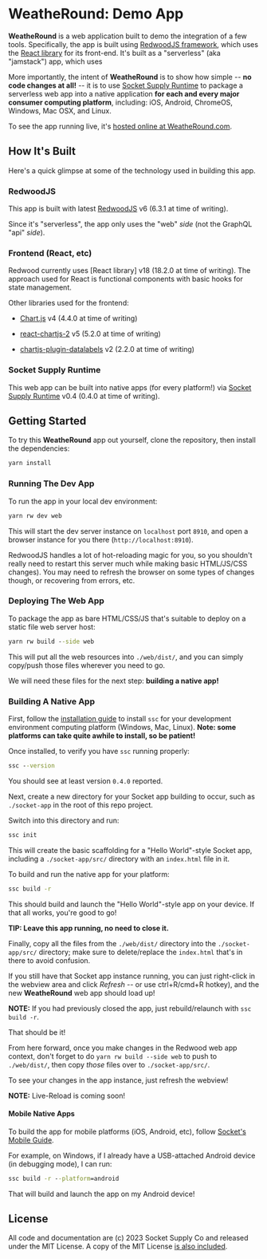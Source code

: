 # WeatheRound: Demo App

**WeatheRound** is a web application built to demo the integration of a few tools. Specifically, the app is built using [RedwoodJS framework](https://redwoodjs.com), which uses the [React library](https://react.dev/) for its front-end. It's built as a "serverless" (aka "jamstack") app, which uses

More importantly, the intent of **WeatheRound** is to show how simple -- **no code changes at all!** -- it is to use [Socket Supply Runtime](https://github.com/socketsupply/socket) to package a serverless web app into a native application **for each and every major consumer computing platform**, including: iOS, Android, ChromeOS, Windows, Mac OSX, and Linux.

To see the app running live, it's [hosted online at WeatheRound.com](https://weatheround.com).

## How It's Built

Here's a quick glimpse at some of the technology used in building this app.

### RedwoodJS

This app is built with latest [RedwoodJS](https://redwoodjs.com) v6 (6.3.1 at time of writing).

Since it's "serverless", the app only uses the "web" *side* (not the GraphQL "api" *side*).

### Frontend (React, etc)

Redwood currently uses [React library] v18 (18.2.0 at time of writing). The approach used for React is functional components with basic hooks for state management.

Other libraries used for the frontend:

* [Chart.js](https://www.chartjs.org/) v4 (4.4.0 at time of writing)

* [react-chartjs-2](https://react-chartjs-2.js.org/) v5 (5.2.0 at time of writing)

* [chartjs-plugin-datalabels](https://chartjs-plugin-datalabels.netlify.app/) v2 (2.2.0 at time of writing)

### Socket Supply Runtime

This web app can be built into native apps (for every platform!) via [Socket Supply Runtime](https://github.com/socketsupply/socket) v0.4 (0.4.0 at time of writing).

## Getting Started

To try this **WeatheRound** app out yourself, clone the repository, then install the dependencies:

```cmd
yarn install
```

### Running The Dev App

To run the app in your local dev environment:

```cmd
yarn rw dev web
```

This will start the dev server instance on `localhost` port `8910`, and open a browser instance for you there (`http://localhost:8910`).

RedwoodJS handles a lot of hot-reloading magic for you, so you shouldn't really need to restart this server much while making basic HTML/JS/CSS changes). You may need to refresh the browser on some types of changes though, or recovering from errors, etc.

### Deploying The Web App

To package the app as bare HTML/CSS/JS that's suitable to deploy on a static file web server host:

```cmd
yarn rw build --side web
```

This will put all the web resources into `./web/dist/`, and you can simply copy/push those files wherever you need to go.

We will need these files for the next step: **building a native app!**

### Building A Native App

First, follow the [installation guide](https://socketsupply.co/guides/#install) to install `ssc` for your development environment computing platform (Windows, Mac, Linux). **Note: some platforms can take quite awhile to install, so be patient!**

Once installed, to verify you have `ssc` running properly:

```cmd
ssc --version
```

You should see at least version `0.4.0` reported.

Next, create a new directory for your Socket app building to occur, such as `./socket-app` in the root of this repo project.

Switch into this directory and run:

```cmd
ssc init
```

This will create the basic scaffolding for a "Hello World"-style Socket app, including a `./socket-app/src/` directory with an `index.html` file in it.

To build and run the native app for your platform:

```cmd
ssc build -r
```

This should build and launch the "Hello World"-style app on your device. If that all works, you're good to go!

**TIP: Leave this app running, no need to close it.**

Finally, copy all the files from the `./web/dist/` directory into the `./socket-app/src/` directory; make sure to delete/replace the `index.html` that's in there to avoid confusion.

If you still have that Socket app instance running, you can just right-click in the webview area and click *Refresh* -- or use ctrl+R/cmd+R hotkey), and the new **WeatheRound** web app should load up!

**NOTE:** If you had previously closed the app, just rebuild/relaunch with `ssc build -r`.

That should be it!

From here forward, once you make changes in the Redwood web app context, don't forget to do `yarn rw build --side web` to push to `./web/dist/`, then copy *those* files over to `./socket-app/src/`.

To see your changes in the app instance, just refresh the webview!

**NOTE:** Live-Reload is coming soon!

#### Mobile Native Apps

To build the app for mobile platforms (iOS, Android, etc), follow [Socket's Mobile Guide](https://socketsupply.co/guides/#mobile-guide).

For example, on Windows, if I already have a USB-attached Android device (in debugging mode), I can run:

```cmd
ssc build -r --platform=android
```

That will build and launch the app on my Android device!

## License

All code and documentation are (c) 2023 Socket Supply Co and released under the MIT License. A copy of the MIT License [is also included](LICENSE.txt).
